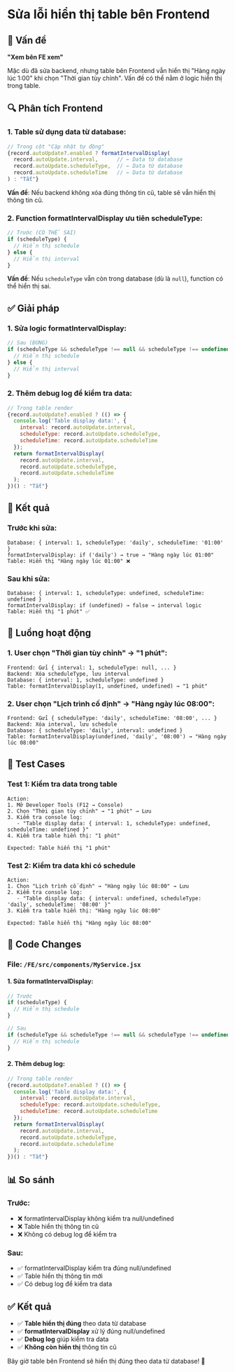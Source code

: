 # Sửa lỗi hiển thị table bên Frontend

## 🐛 Vấn đề

**"Xem bên FE xem"**

Mặc dù đã sửa backend, nhưng table bên Frontend vẫn hiển thị "Hàng ngày lúc 1:00" khi chọn "Thời gian tùy chỉnh". Vấn đề có thể nằm ở logic hiển thị trong table.

## 🔍 Phân tích Frontend

### **1. Table sử dụng data từ database:**
```javascript
// Trong cột "Cập nhật tự động"
{record.autoUpdate?.enabled ? formatIntervalDisplay(
  record.autoUpdate.interval,      // ← Data từ database
  record.autoUpdate.scheduleType,  // ← Data từ database
  record.autoUpdate.scheduleTime   // ← Data từ database
) : "Tắt"}
```

**Vấn đề**: Nếu backend không xóa đúng thông tin cũ, table sẽ vẫn hiển thị thông tin cũ.

### **2. Function formatIntervalDisplay ưu tiên scheduleType:**
```javascript
// Trước (CÓ THỂ SAI)
if (scheduleType) {
  // Hiển thị schedule
} else {
  // Hiển thị interval
}
```

**Vấn đề**: Nếu `scheduleType` vẫn còn trong database (dù là `null`), function có thể hiển thị sai.

## ✅ Giải pháp

### **1. Sửa logic formatIntervalDisplay:**
```javascript
// Sau (ĐÚNG)
if (scheduleType && scheduleType !== null && scheduleType !== undefined) {
  // Hiển thị schedule
} else {
  // Hiển thị interval
}
```

### **2. Thêm debug log để kiểm tra data:**
```javascript
// Trong table render
{record.autoUpdate?.enabled ? (() => {
  console.log('Table display data:', {
    interval: record.autoUpdate.interval,
    scheduleType: record.autoUpdate.scheduleType,
    scheduleTime: record.autoUpdate.scheduleTime
  });
  return formatIntervalDisplay(
    record.autoUpdate.interval, 
    record.autoUpdate.scheduleType, 
    record.autoUpdate.scheduleTime
  );
})() : "Tắt"}
```

## 🎯 Kết quả

### **Trước khi sửa:**
```
Database: { interval: 1, scheduleType: 'daily', scheduleTime: '01:00' }
formatIntervalDisplay: if ('daily') → true → "Hàng ngày lúc 01:00"
Table: Hiển thị "Hàng ngày lúc 01:00" ❌
```

### **Sau khi sửa:**
```
Database: { interval: 1, scheduleType: undefined, scheduleTime: undefined }
formatIntervalDisplay: if (undefined) → false → interval logic
Table: Hiển thị "1 phút" ✅
```

## 🔄 Luồng hoạt động

### **1. User chọn "Thời gian tùy chỉnh" → "1 phút":**
```
Frontend: Gửi { interval: 1, scheduleType: null, ... }
Backend: Xóa scheduleType, lưu interval
Database: { interval: 1, scheduleType: undefined }
Table: formatIntervalDisplay(1, undefined, undefined) → "1 phút"
```

### **2. User chọn "Lịch trình cố định" → "Hàng ngày lúc 08:00":**
```
Frontend: Gửi { scheduleType: 'daily', scheduleTime: '08:00', ... }
Backend: Xóa interval, lưu schedule
Database: { scheduleType: 'daily', interval: undefined }
Table: formatIntervalDisplay(undefined, 'daily', '08:00') → "Hàng ngày lúc 08:00"
```

## 🧪 Test Cases

### **Test 1: Kiểm tra data trong table**
```
Action:
1. Mở Developer Tools (F12 → Console)
2. Chọn "Thời gian tùy chỉnh" → "1 phút" → Lưu
3. Kiểm tra console log:
   - "Table display data: { interval: 1, scheduleType: undefined, scheduleTime: undefined }"
4. Kiểm tra table hiển thị: "1 phút"

Expected: Table hiển thị "1 phút"
```

### **Test 2: Kiểm tra data khi có schedule**
```
Action:
1. Chọn "Lịch trình cố định" → "Hàng ngày lúc 08:00" → Lưu
2. Kiểm tra console log:
   - "Table display data: { interval: undefined, scheduleType: 'daily', scheduleTime: '08:00' }"
3. Kiểm tra table hiển thị: "Hàng ngày lúc 08:00"

Expected: Table hiển thị "Hàng ngày lúc 08:00"
```

## 🔧 Code Changes

### **File: `/FE/src/components/MyService.jsx`**

#### **1. Sửa formatIntervalDisplay:**
```javascript
// Trước
if (scheduleType) {
  // Hiển thị schedule
}

// Sau
if (scheduleType && scheduleType !== null && scheduleType !== undefined) {
  // Hiển thị schedule
}
```

#### **2. Thêm debug log:**
```javascript
// Trong table render
{record.autoUpdate?.enabled ? (() => {
  console.log('Table display data:', {
    interval: record.autoUpdate.interval,
    scheduleType: record.autoUpdate.scheduleType,
    scheduleTime: record.autoUpdate.scheduleTime
  });
  return formatIntervalDisplay(
    record.autoUpdate.interval, 
    record.autoUpdate.scheduleType, 
    record.autoUpdate.scheduleTime
  );
})() : "Tắt"}
```

## 📊 So sánh

### **Trước:**
- ❌ formatIntervalDisplay không kiểm tra null/undefined
- ❌ Table hiển thị thông tin cũ
- ❌ Không có debug log để kiểm tra

### **Sau:**
- ✅ formatIntervalDisplay kiểm tra đúng null/undefined
- ✅ Table hiển thị thông tin mới
- ✅ Có debug log để kiểm tra data

## ✅ Kết quả

- ✅ **Table hiển thị đúng** theo data từ database
- ✅ **formatIntervalDisplay** xử lý đúng null/undefined
- ✅ **Debug log** giúp kiểm tra data
- ✅ **Không còn hiển thị** thông tin cũ

Bây giờ table bên Frontend sẽ hiển thị đúng theo data từ database! 🎯
